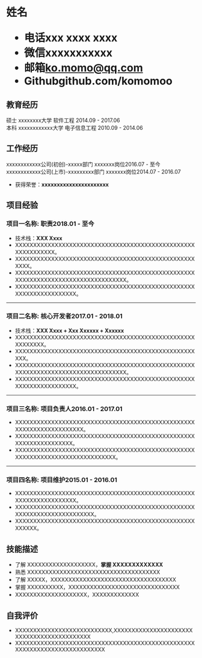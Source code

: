 <h1>
  <span>姓名</span>
  <ul>
    <li><span>电话</span>xxx xxxx xxxx</li>
    <li><span>微信</span>xxxxxxxxxxx</li>
    <li><span>邮箱</span><a href="mailto:ko.momo@qq.com">ko.momo@qq.com</a></li>
    <li><span>Github</span><a>github.com/komomoo</a></li>
  </ul>
</h1>

## 教育经历

硕士 xxxxxxxx大学 软件工程 <span class="right">2014.09 - 2017.06</span><br>
本科 xxxxxxxxxxxx大学 电子信息工程 <span class="right">2010.09 - 2014.06</span>

## 工作经历

xxxxxxxxxxxx公司(初创)-xxxxx部门 xxxxxxx岗位<span class="right">2016.07 - 至今</span><br>
xxxxxxxxxxxx公司(上市)-xxxxxxxxx部门 xxxxxxx岗位<span class="right">2014.07 - 2016.07</span>

- 获得荣誉：**xxxxxxxxxxxxxxxxxxxxxx**

## 项目经验

### 项目一名称<span class="role">:&nbsp;职责</span><span class="right">2018.01 - 至今</span>

- 技术栈：**XXX Xxxx**
- XXXXXXXXXXXXXXXXXXXXXXXXXXXXXXXXXXXXXXXXXXXXXXXXXXXXXXXXXXXXX。
- XXXXXXXXXXXXXXXXXXXXXXXXXXXXXXXXXXXXXXXXXXXXXXXXXXXXXX。
- XXXXXXXXXXXXXXXXXXXXXXXXXXXXXXXXXXXXXXXXXXXXXXXXXXXXXXXXXXXXXXXXXXXXXXXXXXXXXXXXX。
- XXXXXXXXXXXXXXXXXXXXXXXXXXXXXXXXXXXXXXXXXXXXXXXXXXXXXXXXXXXXXXXXXXX。

---

### 项目二名称<span class="role">:&nbsp;核心开发者</span><span class="right">2017.01 - 2018.01</span>

- 技术栈：**XXX Xxxx + Xxx Xxxxxx + Xxxxxx**
- XXXXXXXXXXXXXXXXXXXXXXXXXXXXXXXXXXXXXXXXXXXXXXXXXXXXXXXXXX。
- XXXXXXXXXXXXXXXXXXXXXXXXXXXXXXXXXXXXXXXXXXXXXXXXXXXXX。
- XXXXXXXXXXXXXXXXXXXXXXXXXXXXXXXXXXXXXXXXXXXXXXXXXXXXXXXXXXXXXXXXXXXXXXXXXXXXXXXXX。
- XXXXXXXXXXXXXXXXXXXXXXXXXXXXXXXXXXXXXXXXXXXXXXXXXXXXXXXXXXXXXXXXXXX。

---

### 项目三名称<span class="role">:&nbsp;项目负责人</span><span class="right">2016.01 - 2017.01</span>

- XXXXXXXXXXXXXXXXXXXXXXXXXXXXXXXXXXXXXXXXXXXXXXXXXXXXXXXXXXXXXXXXXXXXX。
- XXXXXXXXXXXXXXXXXXXXXXXXXXXXXXXXXXXXXXXXXXXXXXXXXXXXXXXXXXXXXXXXXX。
- XXXXXXXXXXXXXXXXXXXXXXXXXXXXXXXXXXXXXXXXXXXXXXXXXXXXXXXXXXXXXXXXXXXXXXXXXXXXXX。

---

### 项目四名称<span class="role">:&nbsp;项目维护</span><span class="right">2015.01 - 2016.01</span>

- XXXXXXXXXXXXXXXXXXXXXXXXXXXXXXXXXXXXXXXXXXXXXXXXXXXXXXXXXXXXXXXXXXX。
- XXXXXXXXXXXXXXXXXXXXXXXXXXXXXXXXXXXXXXXXXXXXXXXXXXXXXXXXXXXXXXXXXXXXXXXX。
- XXXXXXXXXXXXXXXXXXXXXXXXXXXXXXXXXXXXXXXXXXXXXXXXXXXXXXXX。

## 技能描述

- 了解 XXXXXXXXXXXXXXXXXXX，**掌握 XXXXXXXXXXXXX**
- 熟悉 XXXXXXXXXXXXXXXXXXXXXXXXXXXXXXXXXXXXX
- 了解 XXXXX，XXXXXXXXXXXXXXXXXXXXXXXXXXXXXXXXXXX
- 掌握 XXXXXXXXXX，XXXXXXXXXXXXXXXXXXXXXXXXXXXXXXX
- XXXXXXXXXXXXXXXXXXXX，XXXXXXXXXXXXX

## 自我评价

- XXXXXXXXXXXXXXXXXXXXXXXXXXX,XXXXXXXXXXXXXXXXXXXXXXXXXXXXXXXXXXXXXXXXXXX
- XXXXXXXXXXXXXXXXXXXXXXXXXXXXXXXXXXXXXXXXXXXXXXXXXXXXXXXXXXXXXXXXXXXXXXXXXXX
